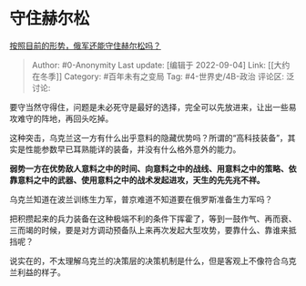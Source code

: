 # 守住赫尔松
[按照目前的形势，俄军还能守住赫尔松吗？](https://www.zhihu.com/question/525564943/answer/2658884944)

> Author: #0-Anonymity
> Last update: [编辑于 2022-09-04]
> Link: [[大约在冬季]]
> Category: #百年未有之变局
> Tag: #4-世界史/4B-政治
> 评论区:
> 泛讨论:

要守当然守得住，问题是未必死守是最好的选择，完全可以先放进来，让出一些易攻难守的阵地，再回头吃掉。

这种突击，乌克兰这一方有什么出乎意料的隐藏优势吗？所谓的“高科技装备”，其实是性能参数早已耳熟能详的装备，并没有什么格外意外的能力。

**弱势一方在优势敌人意料之中的时间、向意料之中的战线、用意料之中的策略、依靠意料之中的武器、使用意料之中的战术发起进攻，天生的先先兆不祥。**

乌克兰知道在波兰训练生力军，普京难道不知道要在俄罗斯准备生力军吗？

把积攒起来的兵力装备在这种极端不利的条件下挥霍了，等到一鼓作气、再而衰、三而竭的时候，要是对方调动预备队上来再次发起大型攻势，要靠什么、靠谁来抵挡呢？

说实在的，不太理解乌克兰的决策层的决策机制是什么，但是客观上不像符合乌克兰利益的样子。
